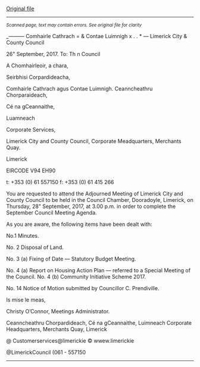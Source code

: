 [Original file](https://www.limerick.ie/sites/default/files/media/documents/2017-09/00%20%28i%29%20Agenda%20Adjourned%20September%20Meeting.pdf)

---
*<small>Scanned page, text may contain errors. See original file for clarity</small>*  

__—_—_—_ Comhairle Cathrach
= & Contae Luimnigh
x . . *
— Limerick City
& County Council

26" September, 2017.
To: Th n
Council

A Chomhairleoir, a chara,

Seirbhisi Corpardideacha,

Comhairle Cathrach agus Contae Luimnigh.
Ceanncheathru Chorparaideach,

Cé na gCeannaithe,

Luamneach

Corporate Services,

Limerick City and County Council,
Corporate Meadquarters,
Merchants Quay.

Limerick

EIRCODE V94 EH90

t: +353 (0) 61 557150
f: +353 (0) 61 415 266

You are requested to attend the Adjourned Meeting of Limerick City and County Council to
be held in the Council Chamber, Dooradoyle, Limerick, on Thursday, 28" September, 2017,
at 3.00 p.m. in order to complete the September Council Meeting Agenda.

As you are aware, the following items have been dealt with:

No.1 Minutes.

No. 2 Disposal of Land.

No. 3 (a) Fixing of Date — Statutory Budget Meeting.

No. 4 (a) Report on Housing Action Plan — referred to a Special Meeting of the Council.
No. 4 (b) Community Initiative Scheme 2017.

No. 14 Notice of Motion submitted by Councillor C. Prendiville.

Is mise le meas,

Christy O’Connor,
Meetings Administrator.

Ceanncheathru Chorpardideach, Cé na gCeannaithe, Luimneach
Corporate Headquarters, Merchants Quay, Limerick

@ Customerservices@limerickie
© wwew.limerickie

@LimerickCouncil
(061 - 557150


---
